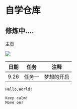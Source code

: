 # 自学仓库
## 修炼中....
[主页](https://github.com/Moximixi)


![](http://www.vaikan.com/wordpress/wp-content/uploads/2013/02/ape-with-gun-560x345.jpg)

| 日期   | 任务   | 注释    |
| ---- | ---- | ----- |
| 9.26 | 任务一  | 梦想的开启 |

`Hello,World!`
```
Keep calm!
Move on!
```


